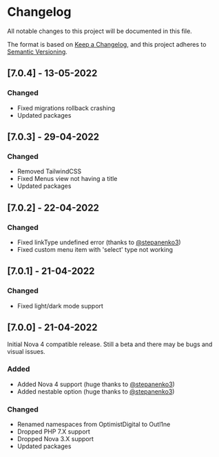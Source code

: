 # Changelog

All notable changes to this project will be documented in this file.

The format is based on [Keep a Changelog](https://keepachangelog.com/en/1.0.0/),
and this project adheres to [Semantic Versioning](https://semver.org/spec/v2.0.0.html).

## [7.0.4] - 13-05-2022

### Changed

- Fixed migrations rollback crashing
- Updated packages

## [7.0.3] - 29-04-2022

### Changed

- Removed TailwindCSS
- Fixed Menus view not having a title
- Updated packages

## [7.0.2] - 22-04-2022

### Changed

- Fixed linkType undefined error (thanks to [@stepanenko3](https://github.com/stepanenko3))
- Fixed custom menu item with 'select' type not working

## [7.0.1] - 21-04-2022

### Changed

- Fixed light/dark mode support

## [7.0.0] - 21-04-2022

Initial Nova 4 compatible release. Still a beta and there may be bugs and visual issues.

### Added

- Added Nova 4 support (huge thanks to [@stepanenko3](https://github.com/stepanenko3))
- Added nestable option (huge thanks to [@stepanenko3](https://github.com/stepanenko3))

### Changed

- Renamed namespaces from OptimistDigital to Outl1ne
- Dropped PHP 7.X support
- Dropped Nova 3.X support
- Updated packages
